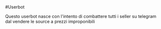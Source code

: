 #Userbot

Questo userbot nasce con l'intento di combattere tutti i seller su telegram dal vendere le source a prezzi improponibili
